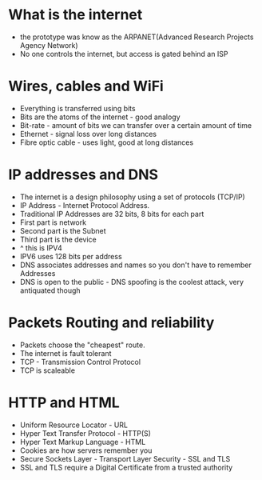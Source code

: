 # What is the internet
- the prototype was know as the ARPANET(Advanced Research Projects Agency Network) 
- No one controls the internet, but access is gated behind an ISP
# Wires, cables and WiFi
- Everything is transferred using bits
- Bits are the atoms of the internet - good analogy
- Bit-rate - amount of bits we can transfer over a certain amount of time
- Ethernet - signal loss over long distances
- Fibre optic cable - uses light, good at long distances
# IP addresses and DNS
- The internet is a design philosophy using a set of protocols (TCP/IP)
- IP Address - Internet Protocol Address. 
- Traditional IP Addresses are 32 bits, 8 bits for each part
- First part is network
- Second part is the Subnet
- Third part is the device
- ^ this is IPV4
- IPV6 uses 128 bits per address
- DNS associates addresses and names so you don't have to remember Addresses
- DNS is open to the public - DNS spoofing is the coolest attack, very antiquated though
# Packets Routing and reliability
- Packets choose the "cheapest" route.
- The internet is fault tolerant
- TCP - Transmission Control Protocol
- TCP is scaleable 
# HTTP and HTML
- Uniform Resource Locator - URL
- Hyper Text Transfer Protocol - HTTP(S)
- Hyper Text Markup Language - HTML
- Cookies are how servers remember you
- Secure Sockets Layer - Transport Layer Security - SSL and TLS
- SSL and TLS require a Digital Certificate from a trusted authority
